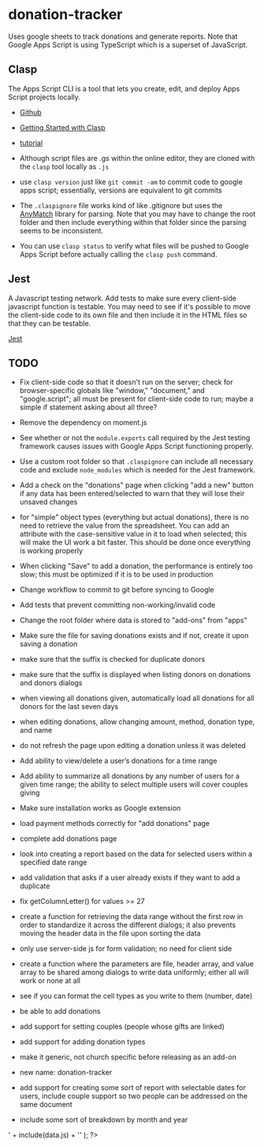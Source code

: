 # donation-tracker

Uses google sheets to track donations and generate reports. Note that Google
Apps Script is using TypeScript which is a superset of JavaScript.

## Clasp
The Apps Script CLI is a tool that lets you create, edit, and deploy Apps Script
projects locally.

-   [Github](https://github.com/google/clasp)
-   [Getting Started with Clasp](https://developers.google.com/apps-script/guides/clasp)
-   [tutorial](https://codelabs.developers.google.com/codelabs/clasp)

-   Although script files are .gs within the online editor, they are cloned with
the `clasp` tool locally as `.js`
-   use `clasp version` just like `git commit -am` to commit code to google apps
script; essentially, versions are equivalent to git commits
-   The `.claspignore` file works kind of like .gitignore but uses the
[AnyMatch](https://github.com/micromatch/anymatch) library for parsing. Note
that you may have to change the root folder and then include everything within
that folder since the parsing seems to be inconsistent.
-   You can use `clasp status` to verify what files will be pushed to Google
Apps Script before actually calling the `clasp push` command.

## Jest
A Javascript testing network. Add tests to make sure every client-side
javascript function is testable. You may need to see if it's possible to move
the client-side code to its own file and then include it in the HTML files so
that they can be testable.

[Jest](https://jestjs.io/en/)



## TODO
-   Fix client-side code so that it doesn't run on the server; check for browser-specific globals
like "window," "document," and "google.script"; all must be present for
client-side code to run; maybe a simple if statement asking about all three?
-   Remove the dependency on moment.js
-   See whether or not the `module.exports` call required by the Jest testing
framework causes issues with Google Apps Script functioning properly.
-   Use a custom root folder so that `.claspignore` can include all necessary
code and exclude `node_modules` which is needed for the Jest framework.
-   Add a check on the "donations" page when clicking "add a new" button if
any data has been entered/selected to warn that they will lose their unsaved changes
-   for "simple" object types (everything but actual donations), there is no
need to retrieve the value from the spreadsheet. You can add an attribute with
the case-sensitive value in it to load when selected; this will make the UI
work a bit faster. This should be done once everything is working properly
-   When clicking "Save" to add a donation, the performance is entirely too slow;
this must be optimized if it is to be used in production
-   Change workflow to commit to git before syncing to Google
-   Add tests that prevent committing non-working/invalid code
-   Change the root folder where data is stored to "add-ons" from "apps"
-   Make sure the file for saving donations exists and if not, create it upon
saving a donation
-   make sure that the suffix is checked for duplicate donors
-   make sure that the suffix is displayed when listing donors on donations and donors dialogs
-   when viewing all donations given, automatically load all donations for all
donors for the last seven days
-   when editing donations, allow changing amount, method, donation type, and name
-   do not refresh the page upon editing a donation unless it was deleted
-   Add ability to view/delete a user’s donations for a time range
-   Add ability to summarize all donations by any number of users for a given
time range; the ability to select multiple users will cover couples giving
-   Make sure installation works as Google extension
-   load payment methods correctly for "add donations" page
-   complete add donations page
-   look into creating a report based on the data for selected users within
a specified date range

-   add validation that asks if a user already exists if they want to add a duplicate
-   fix getColumnLetter() for values >= 27
-   create a function for retrieving the data range without the first row
in order to standardize it across the different dialogs; it also
prevents moving the header data in the file upon sorting the data
-   only use server-side js for form validation; no need for client side
-   create a function where the parameters are
file, header array, and value array to be shared among dialogs to
write data uniformly; either all will work or none at all
-   see if you can format the cell types as you write to them (number, date)
-   be able to add donations
-   add support for setting couples (people whose gifts are linked)
-   add support for adding donation types
-   make it generic, not church specific before releasing as an add-on
-   new name: donation-tracker
-   add support for creating some sort of report with selectable dates for users,
include couple support so two people can be addressed on the same document
-   include some sort of breakdown by month and year

<!-- page specific javascript -->
<?!=
  // isNullOrEmptySpace(data.js) === true ? '' : ( '<script>' + include(data.js) + '</script>' );
?>
